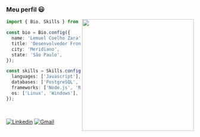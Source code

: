 ### Meu perfil 😃

<img src="https://www.flaticon.com/svg/static/icons/svg/3079/3079112.svg" width="300px" align="right" />

```typescript
import { Bio, Skills } from '@dev';

const bio = Bio.config({
  name: 'Lemuel Coelho Zara',
  title: 'Desenvolvedor Frontend Jr',
  city: 'Meridiano',
  state: 'São Paulo',
});

const skills = Skills.config({
  languages: ['Javascript'],
  databases: ['PostgreSQL', 'MongoDB'],
  frameworks: ['Node.js', 'React.js'],
  os: ['Linux', 'Windows'],
});
```

<br>

[![Linkedin](https://img.shields.io/badge/-Lemuel%20Coelho%20Zara-031CA6?style=flat&logo=Linkedin&logoColor=white)](https://www.linkedin.com/in/lemuelZara/)
[![Gmail](https://img.shields.io/badge/-lemuel.czara@gmail.com-031CA6?style=flat&logo=Gmail&logoColor=white)](mailto:lemuel.czara@gmail.com)
